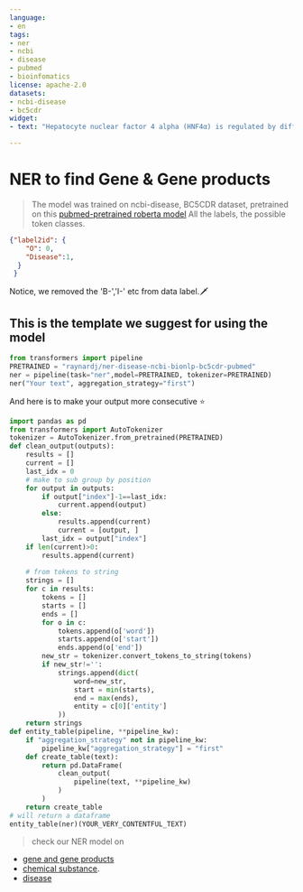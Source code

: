 ```yaml
---
language:
- en
tags:
- ner
- ncbi
- disease
- pubmed
- bioinfomatics
license: apache-2.0
datasets:
- ncbi-disease
- bc5cdr
widget:
- text: "Hepatocyte nuclear factor 4 alpha (HNF4α) is regulated by different promoters to generate two isoforms, one of which functions as a tumor suppressor. Here, the authors reveal that induction of the alternative isoform in hepatocellular carcinoma inhibits the circadian clock by repressing BMAL1, and the reintroduction of BMAL1 prevents HCC tumor growth."

---
```


# NER to find Gene & Gene products
> The model was trained on ncbi-disease, BC5CDR dataset, pretrained on this [pubmed-pretrained roberta model](/raynardj/roberta-pubmed)
All the labels, the possible token classes.
```json
{"label2id": {
    "O": 0,
    "Disease":1,
  }
 }
```
 
Notice, we removed the 'B-','I-' etc from data label.🗡
 
## This is the template we suggest for using the model
```python
from transformers import pipeline
PRETRAINED = "raynardj/ner-disease-ncbi-bionlp-bc5cdr-pubmed"
ner = pipeline(task="ner",model=PRETRAINED, tokenizer=PRETRAINED)
ner("Your text", aggregation_strategy="first")
```
And here is to make your output more consecutive ⭐️
```python
import pandas as pd
from transformers import AutoTokenizer
tokenizer = AutoTokenizer.from_pretrained(PRETRAINED)
def clean_output(outputs):
    results = []
    current = []
    last_idx = 0
    # make to sub group by position
    for output in outputs:
        if output["index"]-1==last_idx:
            current.append(output)
        else:
            results.append(current)
            current = [output, ]
        last_idx = output["index"]
    if len(current)>0:
        results.append(current)
    
    # from tokens to string
    strings = []
    for c in results:
        tokens = []
        starts = []
        ends = []
        for o in c:
            tokens.append(o['word'])
            starts.append(o['start'])
            ends.append(o['end'])
        new_str = tokenizer.convert_tokens_to_string(tokens)
        if new_str!='':
            strings.append(dict(
                word=new_str,
                start = min(starts),
                end = max(ends),
                entity = c[0]['entity']
            ))
    return strings
def entity_table(pipeline, **pipeline_kw):
    if "aggregation_strategy" not in pipeline_kw:
        pipeline_kw["aggregation_strategy"] = "first"
    def create_table(text):
        return pd.DataFrame(
            clean_output(
                pipeline(text, **pipeline_kw)
            )
        )
    return create_table
# will return a dataframe
entity_table(ner)(YOUR_VERY_CONTENTFUL_TEXT)
```
> check our NER model on
* [gene and gene products](/raynardj/ner-gene-dna-rna-jnlpba-pubmed)
* [chemical substance](/raynardj/ner-chemical-bionlp-bc5cdr-pubmed).
* [disease](/raynardj/ner-disease-ncbi-bionlp-bc5cdr-pubmed)